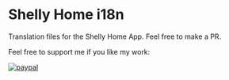 # Shelly Home i18n
Translation files for the Shelly Home App. Feel free to make a PR.


Feel free to support me if you like my work:

[![paypal](https://www.paypalobjects.com/en_US/i/btn/btn_donateCC_LG.gif)](https://www.paypal.com/cgi-bin/webscr?cmd=_s-xclick&hosted_button_id=W3BE6SJLD4W86&source=url)

